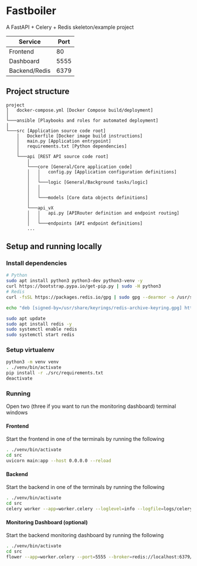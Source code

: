 # Fastboiler
A FastAPI + Celery + Redis skeleton/example project

| Service       | Port |
|---------------|------|
| Frontend      | 80   |
| Dashboard     | 5555 |
| Backend/Redis | 6379 |

## Project structure

```
project 
│   docker-compose.yml [Docker Compose build/deployment]
│
└───ansible [Playbooks and roles for automated deployment]
│
└───src [Application source code root]
    │   Dockerfile [Docker image build instructions]
    │   main.py [Application entrypoint]
    │   requirements.txt [Python dependencies]
    │
    └───api [REST API source code root]
        │   
        └───core [General/Core application code]
        │   │   config.py [Application configuration definitions]
        │   │
        │   └───logic [General/Background tasks/logic]
        │   │   
        │   │
        │   └───models [Core data objects definitions]
        │   
        └───api_vX
        │   │   api.py [APIRouter definition and endpoint routing]
        │   │
        │   └───endpoints [API endpoint definitions]
        ...
```

## Setup and running locally

### Install dependencies

```bash
# Python
sudo apt install python3 python3-dev python3-venv -y
curl https://bootstrap.pypa.io/get-pip.py | sudo -H python3
# Redis
curl -fsSL https://packages.redis.io/gpg | sudo gpg --dearmor -o /usr/share/keyrings/redis-archive-keyring.gpg

echo "deb [signed-by=/usr/share/keyrings/redis-archive-keyring.gpg] https://packages.redis.io/deb $(lsb_release -cs) main" | sudo tee /etc/apt/sources.list.d/redis.list

sudo apt update
sudo apt install redis -y
sudo systemctl enable redis
sudo systemctl start redis
```

### Setup virtualenv

```bash
python3 -m venv venv
. ./venv/bin/activate
pip install -r ./src/requirements.txt
deactivate
```

### Running
Open two (three if you want to run the monitoring dashboard) terminal windows

#### Frontend
Start the frontend in one of the terminals by running the following

```bash
. ./venv/bin/activate
cd src
uvicorn main:app --host 0.0.0.0 --reload
```

#### Backend
Start the backend in one of the terminals by running the following

```bash
. ./venv/bin/activate
cd src
celery worker --app=worker.celery --loglevel=info --logfile=logs/celery.log
```

#### Monitoring Dashboard (optional)
Start the backend monitoring dashboard by running the following

```bash
. ./venv/bin/activate
cd src
flower --app=worker.celery --port=5555 --broker=redis://localhost:6379/0
```
